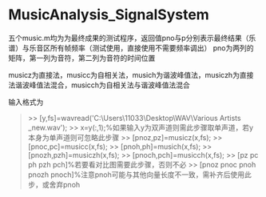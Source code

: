 # MusicAnalysis_SignalSystem

五个music.m均为为最终成果的测试程序，返回值pno与p分别表示最终结果（乐谱）与乐音区所有帧频率（测试使用，直接使用不需要频率调出）
pno为两列的矩阵，第一列为音符，第二列为音符的时间位置

musicz为直接法，musicc为自相关法，musich为谐波峰值法，musiczh为直接法谐波峰值法混合，musicch为自相关法与谐波峰值法混合

输入格式为
>\>> [y,fs]=wavread('C:\Users\11033\Desktop\WAV\Various Artists _new.wav');
>\>> x=y(:,1);%如果输入y为双声道则需此步骤取单声道，若y本身为单声道则可忽略此步骤
>\>> [pnoz,pz]=musicz(x,fs);
>\>> [pnoc,pc]=musicc(x,fs);
>\>> [pnoh,ph]=musich(x,fs);
>\>> [pnozh,pzh]=musiczh(x,fs);
>\>> [pnoch,pch]=musicch(x,fs);
>\>> [pz pc ph pzh pch]%若要看对比图需要此步骤，否则不必
>\>> [pnoz pnoc pnoh pnozh pnoch]%注意pnoh可能与其他向量长度不一致，需补齐后使用此步，或舍弃pnoh
